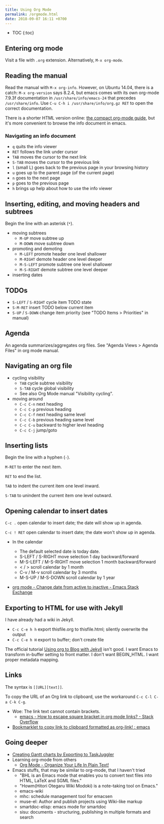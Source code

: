 ```yaml
---
title: Using Org Mode
permalink: /orgmode.html
date: 2018-09-07 16:11 +0700
---
```


- TOC
{:toc}

## Entering org mode

Visit a file with `.org` extension.
Alternatively, `M-x org-mode`.

## Reading the manual

Read the manual with `M-x org-info`.
However, on Ubuntu 14.04, there is a catch:
`M-x org-version` says 8.2.4,
but emacs comes with its own org-mode 7.9.3f documentation in `/usr/share/info/emacs-24` that precedes `/usr/share/info`.
Use `C-u C-h i /usr/share/info/org.gz RET` to open the correct documentation.

There is a shorter HTML version online: [the compact org-mode guide](https://orgmode.org/guide/),
but it's more convenient to browse the info document in emacs.

### Navigating an info document

- `q` quits the info viewer
- `RET` follows the link under cursor
- `TAB` moves the cursor to the next link
- `S-TAB` moves the cursor to the previous link
- `l` (small L) goes back to the previous page in your browsing history
- `u` goes up to the parent page (of the current page)
- `n` goes to the next page
- `p` goes to the previous page
- `h` brings up help about how to use the info viewer

## Inserting, editing, and moving headers and subtrees

Begin the line with an asterisk (`*`).

- moving subtrees
    - `M-UP` move subtree up
    - `M-DOWN` move subtree down
- promoting and demoting
    - `M-LEFT` promote header one level shallower
    - `M-RIGHT` demote header one level deeper
    - `M-S-LEFT` promote subtree one level shallower
    - `M-S-RIGHT` demote subtree one level deeper
- inserting dates

## TODOs

- `S-LEFT` / `S-RIGHT` cycle item TODO state
- `S-M-RET` insert TODO below current item
- `S-UP` / `S-DOWN` change item priority (see "TODO Items > Priorities" in manual)

## Agenda

An agenda summarizes/aggregates org files.
See "Agenda Views > Agenda Files" in org mode manual.

## Navigating an org file

- cycling visibility
    - `TAB` cycle subtree visibility
    - `S-TAB` cycle global visibility
    - See also Org Mode manual "Visibility cycling".
- moving around
    - `C-c C-n` next heading
    - `C-c C-p` previous heading
    - `C-c C-f` next heading same level
    - `C-c C-b` previous heading same level
    - `C-c C-u` backward to higher level heading
    - `C-c C-j` jump/goto

## Inserting lists

Begin the line with a hyphen (`-`).

`M-RET` to enter the next item.

`RET` to end the list.

`TAB` to indent the current item one level inward.

`S-TAB` to unindent the current item one level outward.

## Opening calendar to insert dates

`C-c .` open calendar to insert date; the date will show up in agenda.

`C-c ! RET` open calendar to insert date; the date won't show up in agenda.

- In the calendar
    - The default selected date is today date.
    - S-LEFT / S-RIGHT move selection 1 day backward/forward
    - M-S-LEFT / M-S-RIGHT move selection 1 month backward/forward
    - \< / > scroll calendar by 1 month
    - C-v / M-v scroll calendar by 3 months
    - M-S-UP / M-S-DOWN scroll calendar by 1 year

- [org mode - Change date from active to inactive - Emacs Stack Exchange](https://emacs.stackexchange.com/questions/37430/change-date-from-active-to-inactive)

## Exporting to HTML for use with Jekyll

I have already had a wiki in Jekyll.

- `C-c C-e h h` export thisfile.org to thisfile.html; silently overwrite the output
- `C-c C-e h H` export to buffer; don't create file

The official tutorial [Using org to Blog with Jekyll](https://orgmode.org/worg/org-tutorials/org-jekyll.html) isn't good.
I want Emacs to transform in-buffer setting to front matter.
I don't want BEGIN_HTML.
I want proper metadata mapping.

## Links

The syntax is `[[URL][text]]`.

To copy the URL of an Org link to clipboard, use the workaround `C-c C-l C-a C-k C-g`.

- Woe: The link text cannot contain brackets.
    - [emacs - How to escape square bracket in org mode links? - Stack Overflow](https://stackoverflow.com/questions/27284913/how-to-escape-square-bracket-in-org-mode-links)
- [Bookmarklet to copy link to clipboard formatted as org-link! : emacs](https://www.reddit.com/r/emacs/comments/682wsu/bookmarklet_to_copy_link_to_clipboard_formatted/)

## Going deeper

- [Creating Gantt charts by Exporting to TaskJuggler](https://orgmode.org/worg/org-tutorials/org-taskjuggler.html)
- Learning org-mode from others
    - [Org Mode - Organize Your Life In Plain Text!](http://doc.norang.ca/org-mode.html)
- Emacs stuffs, that may be similar to org-mode, that I haven't tried
    - "BHL is an Emacs mode that enables you to convert text files into HTML, LaTeX and SGML files."
    - "Howm(Hitori Otegaru Wiki Modoki) is a note-taking tool on Emacs."
    - emacs-wiki
    - mhc: schedule management tool for emacsen
    - muse-el: Author and publish projects using Wiki-like markup
    - smartdoc-elisp: emacs mode for smartdoc
    - sisu: documents - structuring, publishing in multiple formats and search

